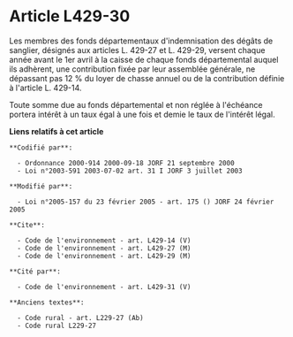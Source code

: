 # Article L429-30

Les membres des fonds départementaux d'indemnisation des dégâts de sanglier, désignés aux articles L. 429-27 et L. 429-29,
versent chaque année avant le 1er avril à la caisse de chaque fonds départemental auquel ils adhèrent, une contribution fixée
par leur assemblée générale, ne dépassant pas 12 % du loyer de chasse annuel ou de la contribution définie à l'article L.
429-14.

Toute somme due au fonds départemental et non réglée à l'échéance portera intérêt à un taux égal à une fois et demie le taux
de l'intérêt légal.

**Liens relatifs à cet article**

	**Codifié par**:

	  - Ordonnance 2000-914 2000-09-18 JORF 21 septembre 2000
	  - Loi n°2003-591 2003-07-02 art. 31 I JORF 3 juillet 2003

	**Modifié par**:

	  - Loi n°2005-157 du 23 février 2005 - art. 175 () JORF 24 février 2005

	**Cite**:

	  - Code de l'environnement - art. L429-14 (V)
	  - Code de l'environnement - art. L429-27 (M)
	  - Code de l'environnement - art. L429-29 (M)

	**Cité par**:

	  - Code de l'environnement - art. L429-31 (V)

	**Anciens textes**:

	  - Code rural - art. L229-27 (Ab)
	  - Code rural L229-27
